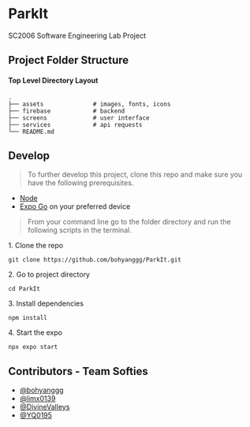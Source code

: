 # ParkIt
SC2006 Software Engineering Lab Project

## Project Folder Structure

#### Top Level Directory Layout

```terminal
.
├── assets              # images, fonts, icons
├── firebase            # backend
├── screens             # user interface
├── services            # api requests
└── README.md
```

## Develop

> To further develop this project, clone this repo and make sure you have the following prerequisites.

- [Node](https://nodejs.org/en/download/)
- [Expo Go](https://expo.dev/client) on your preferred device

> From your command line go to the folder directory and run the following scripts in the terminal.

1\. Clone the repo

```terminal
git clone https://github.com/bohyanggg/ParkIt.git
```

2\. Go to project directory

```terminal
cd ParkIt
```

3\. Install dependencies

```terminal
npm install
```

4\. Start the expo

```terminal
npx expo start
```

## Contributors - Team Softies

- [@bohyanggg](https://github.com/bohyanggg)
- [@limx0139](https://github.com/limx0139)
- [@DivineValleys](https://github.com/DivineValleys)
- [@YQ0195](https://github.com/YQ0195)

